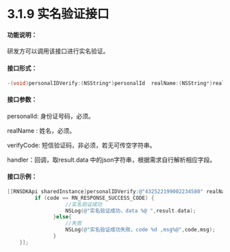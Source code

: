 # 3.1.9 实名验证接口

#### 功能说明：

 研发方可以调用该接口进行实名验证。

#### 接口形式：

```objectivec
-(void)personalIDVerify:(NSString*)personalId  realName:(NSString*)realName  verifyCode:(NSString*)verifyCode  completionHandler:(RNPersonalVerifyHandler)handler;
```

#### 接口参数：

 personalId: 身份证号码，必须。

 realName : 姓名，必须。

 verifyCode: 短信验证码，非必须，若无可传空字符串。

 handler：回调，取result.data 中的json字符串，根据需求自行解析相应字段。

#### 接口示例：

```objectivec
[[RNSDKApi sharedInstance]personalIDVerify:@"432522199002234580" realName:@"张网" verifyCode:@"" completionHandler:^(int code, NSString *msg, RNVerifyResponse *result) {
         if (code == RN_RESPONSE_SUCCESS_CODE) {
                   //实名验证成功
                   NSLog(@"实名验证成功，data %@ ",result.data);
               }else{
                   //失败
                   NSLog(@"实名验证成功失败，code %d ,msg%@",code,msg);
               }
    }];
```

